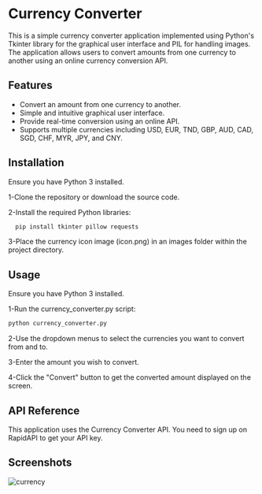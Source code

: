 # Currency Converter

This is a simple currency converter application implemented using Python's Tkinter library for the graphical user interface and PIL for handling images. The application allows users to convert amounts from one currency to another using an online currency conversion API.


## Features

 - Convert an amount from one currency to another.
 - Simple and intuitive graphical user interface.
 - Provide real-time conversion using an online API.
 - Supports multiple currencies including USD, EUR, TND, GBP, AUD, CAD, SGD, CHF, MYR, JPY, and CNY.



## Installation
Ensure you have Python 3 installed.

1-Clone the repository or download the source code.

2-Install the required Python libraries:

```bash
  pip install tkinter pillow requests
```
    

3-Place the currency icon image (icon.png) in an images folder within the project directory.
## Usage

Ensure you have Python 3 installed.

1-Run the currency_converter.py script:

```bash
python currency_converter.py
```

2-Use the dropdown menus to select the currencies you want to convert from and to.   

3-Enter the amount you wish to convert.

4-Click the "Convert" button to get the converted amount displayed on the screen.
## API Reference

This application uses the Currency Converter API. You need to sign up on RapidAPI to get your API key.

## Screenshots

![currency](https://github.com/user-attachments/assets/2785d70c-00ee-465d-a486-bd20a0e510ac)


